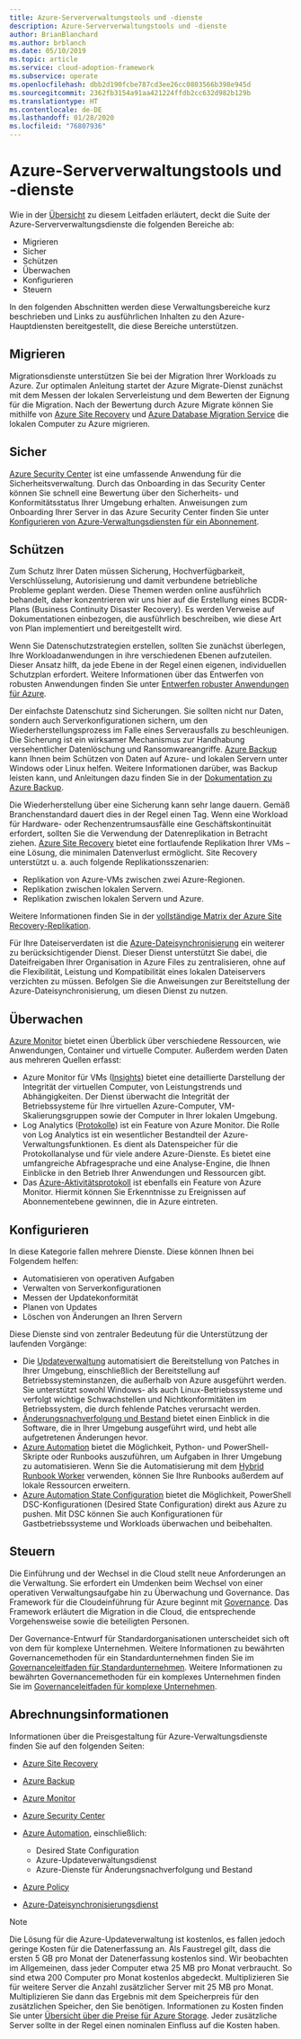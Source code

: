 ```yaml
---
title: Azure-Serververwaltungstools und -dienste
description: Azure-Serververwaltungstools und -dienste
author: BrianBlanchard
ms.author: brblanch
ms.date: 05/10/2019
ms.topic: article
ms.service: cloud-adoption-framework
ms.subservice: operate
ms.openlocfilehash: dbb2d190fcbe787cd3ee26cc0803566b398e945d
ms.sourcegitcommit: 2362fb3154a91aa421224ffdb2cc632d982b129b
ms.translationtype: HT
ms.contentlocale: de-DE
ms.lasthandoff: 01/28/2020
ms.locfileid: "76807936"
---
```

# <a name="azure-server-management-tools-and-services"></a>Azure-Serververwaltungstools und -dienste

Wie in der [Übersicht](./index.md) zu diesem Leitfaden erläutert, deckt die Suite der Azure-Serververwaltungsdienste die folgenden Bereiche ab:

- Migrieren
- Sicher
- Schützen
- Überwachen
- Konfigurieren
- Steuern

In den folgenden Abschnitten werden diese Verwaltungsbereiche kurz beschrieben und Links zu ausführlichen Inhalten zu den Azure-Hauptdiensten bereitgestellt, die diese Bereiche unterstützen.

## <a name="migrate"></a>Migrieren

Migrationsdienste unterstützen Sie bei der Migration Ihrer Workloads zu Azure. Zur optimalen Anleitung startet der Azure Migrate-Dienst zunächst mit dem Messen der lokalen Serverleistung und dem Bewerten der Eignung für die Migration. Nach der Bewertung durch Azure Migrate können Sie mithilfe von [Azure Site Recovery](https://docs.microsoft.com/azure/site-recovery/site-recovery-overview) und [Azure Database Migration Service](https://docs.microsoft.com/azure/dms/dms-overview) die lokalen Computer zu Azure migrieren.

## <a name="secure"></a>Sicher

[Azure Security Center](https://docs.microsoft.com/azure/security-center/security-center-intro) ist eine umfassende Anwendung für die Sicherheitsverwaltung. Durch das Onboarding in das Security Center können Sie schnell eine Bewertung über den Sicherheits- und Konformitätsstatus Ihrer Umgebung erhalten. Anweisungen zum Onboarding Ihrer Server in das Azure Security Center finden Sie unter [Konfigurieren von Azure-Verwaltungsdiensten für ein Abonnement](./onboard-at-scale.md#azure-security-center).

## <a name="protect"></a>Schützen

Zum Schutz Ihrer Daten müssen Sicherung, Hochverfügbarkeit, Verschlüsselung, Autorisierung und damit verbundene betriebliche Probleme geplant werden. Diese Themen werden online ausführlich behandelt, daher konzentrieren wir uns hier auf die Erstellung eines BCDR-Plans (Business Continuity Disaster Recovery). Es werden Verweise auf Dokumentationen einbezogen, die ausführlich beschreiben, wie diese Art von Plan implementiert und bereitgestellt wird.

Wenn Sie Datenschutzstrategien erstellen, sollten Sie zunächst überlegen, Ihre Workloadanwendungen in ihre verschiedenen Ebenen aufzuteilen. Dieser Ansatz hilft, da jede Ebene in der Regel einen eigenen, individuellen Schutzplan erfordert. Weitere Informationen über das Entwerfen von robusten Anwendungen finden Sie unter [Entwerfen robuster Anwendungen für Azure](https://docs.microsoft.com/azure/architecture/resiliency).

Der einfachste Datenschutz sind Sicherungen. Sie sollten nicht nur Daten, sondern auch Serverkonfigurationen sichern, um den Wiederherstellungsprozess im Falle eines Serverausfalls zu beschleunigen. Die Sicherung ist ein wirksamer Mechanismus zur Handhabung versehentlicher Datenlöschung und Ransomwareangriffe. [Azure Backup](https://docs.microsoft.com/azure/backup) kann Ihnen beim Schützen von Daten auf Azure- und lokalen Servern unter Windows oder Linux helfen. Weitere Informationen darüber, was Backup leisten kann, und Anleitungen dazu finden Sie in der [Dokumentation zu Azure Backup](https://docs.microsoft.com/azure/backup/backup-overview).

Die Wiederherstellung über eine Sicherung kann sehr lange dauern. Gemäß Branchenstandard dauert dies in der Regel einen Tag. Wenn eine Workload für Hardware- oder Rechenzentrumsausfälle eine Geschäftskontinuität erfordert, sollten Sie die Verwendung der Datenreplikation in Betracht ziehen. [Azure Site Recovery](https://docs.microsoft.com/azure/site-recovery/site-recovery-overview) bietet eine fortlaufende Replikation Ihrer VMs – eine Lösung, die minimalen Datenverlust ermöglicht. Site Recovery unterstützt u. a. auch folgende Replikationsszenarien:

- Replikation von Azure-VMs zwischen zwei Azure-Regionen.
- Replikation zwischen lokalen Servern.
- Replikation zwischen lokalen Servern und Azure.

Weitere Informationen finden Sie in der [vollständige Matrix der Azure Site Recovery-Replikation](https://docs.microsoft.com/azure/site-recovery/site-recovery-overview#what-can-i-replicate).

Für Ihre Dateiserverdaten ist die [Azure-Dateisynchronisierung](https://docs.microsoft.com/azure/storage/files/storage-sync-files-planning) ein weiterer zu berücksichtigender Dienst. Dieser Dienst unterstützt Sie dabei, die Dateifreigaben Ihrer Organisation in Azure Files zu zentralisieren, ohne auf die Flexibilität, Leistung und Kompatibilität eines lokalen Dateiservers verzichten zu müssen. Befolgen Sie die Anweisungen zur Bereitstellung der Azure-Dateisynchronisierung, um diesen Dienst zu nutzen.

## <a name="monitor"></a>Überwachen

[Azure Monitor](https://docs.microsoft.com/azure/azure-monitor/overview) bietet einen Überblick über verschiedene Ressourcen, wie Anwendungen, Container und virtuelle Computer. Außerdem werden Daten aus mehreren Quellen erfasst:

- Azure Monitor für VMs ([Insights](https://docs.microsoft.com/azure/azure-monitor/insights/vminsights-overview)) bietet eine detaillierte Darstellung der Integrität der virtuellen Computer, von Leistungstrends und Abhängigkeiten. Der Dienst überwacht die Integrität der Betriebssysteme für Ihre virtuellen Azure-Computer, VM-Skalierungsgruppen sowie der Computer in Ihrer lokalen Umgebung.
- Log Analytics ([Protokolle](https://docs.microsoft.com/azure/azure-monitor/platform/data-collection#logs)) ist ein Feature von Azure Monitor. Die Rolle von Log Analytics ist ein wesentlicher Bestandteil der Azure-Verwaltungsfunktionen. Es dient als Datenspeicher für die Protokollanalyse und für viele andere Azure-Dienste. Es bietet eine umfangreiche Abfragesprache und eine Analyse-Engine, die Ihnen Einblicke in den Betrieb Ihrer Anwendungen und Ressourcen gibt.
- Das [Azure-Aktivitätsprotokoll](https://docs.microsoft.com/azure/azure-monitor/platform/activity-logs-overview) ist ebenfalls ein Feature von Azure Monitor. Hiermit können Sie Erkenntnisse zu Ereignissen auf Abonnementebene gewinnen, die in Azure eintreten.

## <a name="configure"></a>Konfigurieren

In diese Kategorie fallen mehrere Dienste. Diese können Ihnen bei Folgendem helfen:

- Automatisieren von operativen Aufgaben
- Verwalten von Serverkonfigurationen
- Messen der Updatekonformität
- Planen von Updates
- Löschen von Änderungen an Ihren Servern

Diese Dienste sind von zentraler Bedeutung für die Unterstützung der laufenden Vorgänge:

- Die [Updateverwaltung](https://docs.microsoft.com/azure/automation/automation-update-management#view-update-assessments) automatisiert die Bereitstellung von Patches in Ihrer Umgebung, einschließlich der Bereitstellung auf Betriebssysteminstanzen, die außerhalb von Azure ausgeführt werden. Sie unterstützt sowohl Windows- als auch Linux-Betriebssysteme und verfolgt wichtige Schwachstellen und Nichtkonformitäten im Betriebssystem, die durch fehlende Patches verursacht werden.
- [Änderungsnachverfolgung und Bestand](https://docs.microsoft.com/azure/automation/change-tracking) bietet einen Einblick in die Software, die in Ihrer Umgebung ausgeführt wird, und hebt alle aufgetretenen Änderungen hevor.
- [Azure Automation](https://docs.microsoft.com/azure/automation/automation-intro) bietet die Möglichkeit, Python- und PowerShell-Skripte oder Runbooks auszuführen, um Aufgaben in Ihrer Umgebung zu automatisieren. Wenn Sie die Automatisierung mit dem [Hybrid Runbook Worker](https://docs.microsoft.com/azure/automation/automation-hybrid-runbook-worker) verwenden, können Sie Ihre Runbooks außerdem auf lokale Ressourcen erweitern.
- [Azure Automation State Configuration](https://docs.microsoft.com/azure/automation/automation-dsc-overview) bietet die Möglichkeit, PowerShell DSC-Konfigurationen (Desired State Configuration) direkt aus Azure zu pushen. Mit DSC können Sie auch Konfigurationen für Gastbetriebssysteme und Workloads überwachen und beibehalten.

## <a name="govern"></a>Steuern

Die Einführung und der Wechsel in die Cloud stellt neue Anforderungen an die Verwaltung. Sie erfordert ein Umdenken beim Wechsel von einer operativen Verwaltungsaufgabe hin zu Überwachung und Governance. Das Framework für die Cloudeinführung für Azure beginnt mit [Governance](../../govern/index.md). Das Framework erläutert die Migration in die Cloud, die entsprechende Vorgehensweise sowie die beteiligten Personen.

Der Governance-Entwurf für Standardorganisationen unterscheidet sich oft von dem für komplexe Unternehmen. Weitere Informationen zu bewährten Governancemethoden für ein Standardunternehmen finden Sie im [Governanceleitfaden für Standardunternehmen](../../govern/guides/standard/index.md). Weitere Informationen zu bewährten Governancemethoden für ein komplexes Unternehmen finden Sie im [Governanceleitfaden für komplexe Unternehmen](../../govern/guides/complex/index.md).

## <a name="billing-information"></a>Abrechnungsinformationen

Informationen über die Preisgestaltung für Azure-Verwaltungsdienste finden Sie auf den folgenden Seiten:

- [Azure Site Recovery](https://azure.microsoft.com/pricing/details/site-recovery)

- [Azure Backup](https://azure.microsoft.com/pricing/details/backup)

- [Azure Monitor](https://azure.microsoft.com/pricing/details/monitor)

- [Azure Security Center](https://azure.microsoft.com/pricing/details/security-center)

- [Azure Automation](https://azure.microsoft.com/pricing/details/automation), einschließlich:
  - Desired State Configuration
  - Azure-Updateverwaltungsdienst
  - Azure-Dienste für Änderungsnachverfolgung und Bestand

- [Azure Policy](https://azure.microsoft.com/pricing/details/azure-policy)

- [Azure-Dateisynchronisierungsdienst](https://azure.microsoft.com/pricing/details/storage/blobs)

> [!NOTE]
> Die Lösung für die Azure-Updateverwaltung ist kostenlos, es fallen jedoch geringe Kosten für die Datenerfassung an. Als Faustregel gilt, dass die ersten 5 GB pro Monat der Datenerfassung kostenlos sind. Wir beobachten im Allgemeinen, dass jeder Computer etwa 25 MB pro Monat verbraucht. So sind etwa 200 Computer pro Monat kostenlos abgedeckt. Multiplizieren Sie für weitere Server die Anzahl zusätzlicher Server mit 25 MB pro Monat. Multiplizieren Sie dann das Ergebnis mit dem Speicherpreis für den zusätzlichen Speicher, den Sie benötigen. Informationen zu Kosten finden Sie unter [Übersicht über die Preise für Azure Storage](https://azure.microsoft.com/pricing/details/storage). Jeder zusätzliche Server sollte in der Regel einen nominalen Einfluss auf die Kosten haben.
